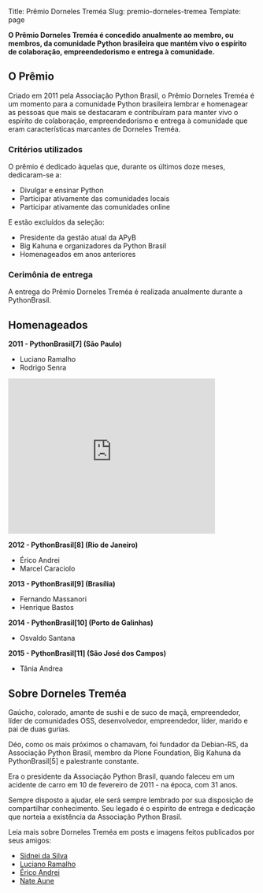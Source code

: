 Title: Prêmio Dorneles Treméa
Slug: premio-dorneles-tremea
Template: page

**O Prêmio Dorneles Treméa é concedido anualmente ao membro, ou membros, da comunidade Python brasileira que mantém vivo o espírito de colaboração, empreendedorismo e entrega à comunidade.**

## O Prêmio
Criado em 2011 pela Associação Python Brasil, o Prêmio Dorneles Treméa é um momento para a comunidade Python brasileira lembrar e homenagear as pessoas que mais se destacaram e contribuíram para manter vivo o espírito de colaboração, empreendedorismo e entrega à comunidade que eram características marcantes de Dorneles Treméa.

### Critérios utilizados
O prêmio é dedicado àquelas que, durante os últimos doze meses, dedicaram-se a:

- Divulgar e ensinar Python
- Participar ativamente das comunidades locais
- Participar ativamente das comunidades online

E estão excluídos da seleção:

- Presidente da gestão atual da APyB
- Big Kahuna e organizadores da Python Brasil
- Homenageados em anos anteriores

### Cerimônia de entrega
A entrega do Prêmio Dorneles Treméa é realizada anualmente durante a PythonBrasil.

## Homenageados

**2011 - PythonBrasil[7] (São Paulo)**

  * Luciano Ramalho
  * Rodrigo Senra

<iframe width="420" height="315" src="https://www.youtube.com/embed/bp7KuOTU9nE" frameborder="0" allowfullscreen></iframe>

**2012 - PythonBrasil[8] (Rio de Janeiro)**

  * Érico Andrei
  * Marcel Caraciolo

**2013 - PythonBrasil[9] (Brasília)**

  * Fernando Massanori
  * Henrique Bastos

**2014 - PythonBrasil[10] (Porto de Galinhas)**

  * Osvaldo Santana

**2015 - PythonBrasil[11] (São José dos Campos)**

  * Tânia Andrea
 
## Sobre Dorneles Treméa

Gaúcho, colorado, amante de sushi e de suco de maçã, empreendedor, líder de comunidades OSS, desenvolvedor, empreendedor, líder, marido e  pai de duas gurias. 

Déo, como os mais próximos o chamavam, foi fundador da Debian-RS, da Associação Python Brasil, membro da Plone Foundation, Big Kahuna da PythonBrasil[5] e palestrante constante.

Era o presidente da Associação Python Brasil, quando faleceu em um acidente de carro em 10 de fevereiro de 2011 - na época, com 31 anos. 
 
Sempre disposto a ajudar, ele será sempre lembrado por sua disposição de compartilhar conhecimento. Seu legado é o espírito de entrega e dedicação que norteia a existência da Associação Python Brasil.
 
Leia mais sobre Dorneles Treméa em posts e imagens feitos publicados por seus amigos:

* [Sidnei da Silva](http://blog.sidneidasilva.com/2011/02/14/unfinished-life-of-a-sushi-lover/)
* [Luciano Ramalho](http://blog.ramgarlic.com/2011/06/dorneles-tremea-o-grande-deo.html)
* [Érico Andrei](http://www.erico.com.br/blog/2011/06/18/no-sleep-for-you)
* [Nate Aune](https://www.flickr.com/photos/natea/sets/72157625894791457/)
